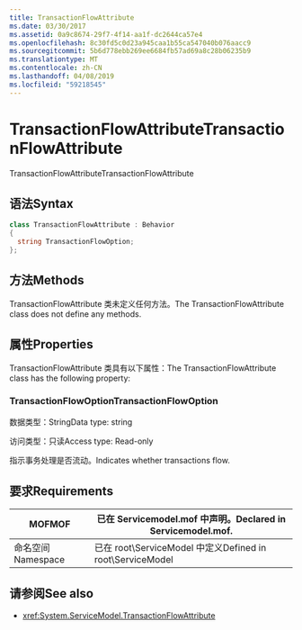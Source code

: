 ```yaml
---
title: TransactionFlowAttribute
ms.date: 03/30/2017
ms.assetid: 0a9c8674-29f7-4f14-aa1f-dc2644ca57e4
ms.openlocfilehash: 8c30fd5c0d23a945caa1b55ca547040b076aacc9
ms.sourcegitcommit: 5b6d778ebb269ee6684fb57ad69a8c28b06235b9
ms.translationtype: MT
ms.contentlocale: zh-CN
ms.lasthandoff: 04/08/2019
ms.locfileid: "59218545"
---
```

# <a name="transactionflowattribute"></a><span data-ttu-id="05e0b-102">TransactionFlowAttribute</span><span class="sxs-lookup"><span data-stu-id="05e0b-102">TransactionFlowAttribute</span></span>
<span data-ttu-id="05e0b-103">TransactionFlowAttribute</span><span class="sxs-lookup"><span data-stu-id="05e0b-103">TransactionFlowAttribute</span></span>  
  
## <a name="syntax"></a><span data-ttu-id="05e0b-104">语法</span><span class="sxs-lookup"><span data-stu-id="05e0b-104">Syntax</span></span>  
  
```csharp
class TransactionFlowAttribute : Behavior  
{  
  string TransactionFlowOption;  
};  
```  
  
## <a name="methods"></a><span data-ttu-id="05e0b-105">方法</span><span class="sxs-lookup"><span data-stu-id="05e0b-105">Methods</span></span>  
 <span data-ttu-id="05e0b-106">TransactionFlowAttribute 类未定义任何方法。</span><span class="sxs-lookup"><span data-stu-id="05e0b-106">The TransactionFlowAttribute class does not define any methods.</span></span>  
  
## <a name="properties"></a><span data-ttu-id="05e0b-107">属性</span><span class="sxs-lookup"><span data-stu-id="05e0b-107">Properties</span></span>  
 <span data-ttu-id="05e0b-108">TransactionFlowAttribute 类具有以下属性：</span><span class="sxs-lookup"><span data-stu-id="05e0b-108">The TransactionFlowAttribute class has the following property:</span></span>  
  
### <a name="transactionflowoption"></a><span data-ttu-id="05e0b-109">TransactionFlowOption</span><span class="sxs-lookup"><span data-stu-id="05e0b-109">TransactionFlowOption</span></span>  
 <span data-ttu-id="05e0b-110">数据类型：String</span><span class="sxs-lookup"><span data-stu-id="05e0b-110">Data type: string</span></span>  
  
 <span data-ttu-id="05e0b-111">访问类型：只读</span><span class="sxs-lookup"><span data-stu-id="05e0b-111">Access type: Read-only</span></span>  
  
 <span data-ttu-id="05e0b-112">指示事务处理是否流动。</span><span class="sxs-lookup"><span data-stu-id="05e0b-112">Indicates whether transactions flow.</span></span>  
  
## <a name="requirements"></a><span data-ttu-id="05e0b-113">要求</span><span class="sxs-lookup"><span data-stu-id="05e0b-113">Requirements</span></span>  
  
|<span data-ttu-id="05e0b-114">MOF</span><span class="sxs-lookup"><span data-stu-id="05e0b-114">MOF</span></span>|<span data-ttu-id="05e0b-115">已在 Servicemodel.mof 中声明。</span><span class="sxs-lookup"><span data-stu-id="05e0b-115">Declared in Servicemodel.mof.</span></span>|  
|---------|-----------------------------------|  
|<span data-ttu-id="05e0b-116">命名空间</span><span class="sxs-lookup"><span data-stu-id="05e0b-116">Namespace</span></span>|<span data-ttu-id="05e0b-117">已在 root\ServiceModel 中定义</span><span class="sxs-lookup"><span data-stu-id="05e0b-117">Defined in root\ServiceModel</span></span>|  
  
## <a name="see-also"></a><span data-ttu-id="05e0b-118">请参阅</span><span class="sxs-lookup"><span data-stu-id="05e0b-118">See also</span></span>

- <xref:System.ServiceModel.TransactionFlowAttribute>
